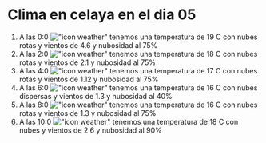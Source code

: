 # Clima en celaya en el dia 05

1. A las 0:0 !["icon weather"](http://openweathermap.org/img/w/04n.png) tenemos una temperatura de 19 C con nubes rotas y  vientos de 4.6 y nubosidad al 75%
1. A las 2:0 !["icon weather"](http://openweathermap.org/img/w/04n.png) tenemos una temperatura de 18 C con nubes rotas y  vientos de 2.1 y nubosidad al 75%
1. A las 4:0 !["icon weather"](http://openweathermap.org/img/w/04n.png) tenemos una temperatura de 17 C con nubes rotas y  vientos de 1.12 y nubosidad al 75%
1. A las 6:0 !["icon weather"](http://openweathermap.org/img/w/03n.png) tenemos una temperatura de 16 C con nubes dispersas y  vientos de 1.3 y nubosidad al 40%
1. A las 8:0 !["icon weather"](http://openweathermap.org/img/w/04n.png) tenemos una temperatura de 16 C con nubes rotas y  vientos de 1.3 y nubosidad al 75%
1. A las 10:0 !["icon weather"](http://openweathermap.org/img/w/04d.png) tenemos una temperatura de 18 C con nubes y  vientos de 2.6 y nubosidad al 90%
